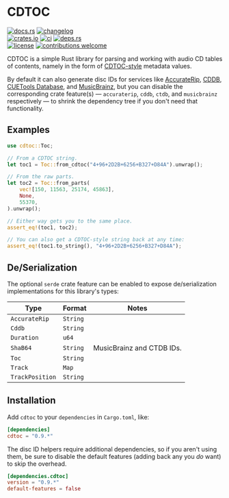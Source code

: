 # CDTOC

[![docs.rs](https://img.shields.io/docsrs/cdtoc.svg?style=flat-square&label=docs.rs)](https://docs.rs/cdtoc/)
[![changelog](https://img.shields.io/crates/v/cdtoc.svg?style=flat-square&label=changelog&color=9b59b6)](https://github.com/Blobfolio/cdtoc/blob/master/CHANGELOG.md)<br>
[![crates.io](https://img.shields.io/crates/v/cdtoc.svg?style=flat-square&label=crates.io)](https://crates.io/crates/cdtoc)
[![ci](https://img.shields.io/github/actions/workflow/status/Blobfolio/cdtoc/ci.yaml?label=ci&style=flat-square)](https://github.com/Blobfolio/cdtoc/actions)
[![deps.rs](https://deps.rs/crate/cdtoc/latest/status.svg?style=flat-square&label=deps.rs)](https://deps.rs/crate/cdtoc/)<br>
[![license](https://img.shields.io/badge/license-wtfpl-ff1493?style=flat-square)](https://en.wikipedia.org/wiki/WTFPL)
[![contributions welcome](https://img.shields.io/badge/PRs-welcome-brightgreen.svg?style=flat-square&label=contributions)](https://github.com/Blobfolio/cdtoc/issues)



CDTOC is a simple Rust library for parsing and working with audio CD tables of contents, namely in the form of [CDTOC-style](https://forum.dbpoweramp.com/showthread.php?16705-FLAC-amp-Ogg-Vorbis-Storage-of-CDTOC&s=3ca0c65ee58fc45489103bb1c39bfac0&p=76686&viewfull=1#post76686) metadata values.

By default it can also generate disc IDs for services like [AccurateRip](http://accuraterip.com/), [CDDB](https://en.wikipedia.org/wiki/CDDB), [CUETools Database](http://cue.tools/wiki/CUETools_Database), and [MusicBrainz](https://musicbrainz.org/), but you can disable the corresponding crate feature(s) — `accuraterip`, `cddb`, `ctdb`, and `musicbrainz` respectively — to shrink the dependency tree if you don't need that functionality.



## Examples

```rust
use cdtoc::Toc;

// From a CDTOC string.
let toc1 = Toc::from_cdtoc("4+96+2D2B+6256+B327+D84A").unwrap();

// From the raw parts.
let toc2 = Toc::from_parts(
    vec![150, 11563, 25174, 45863],
    None,
    55370,
).unwrap();

// Either way gets you to the same place.
assert_eq!(toc1, toc2);

// You can also get a CDTOC-style string back at any time:
assert_eq!(toc1.to_string(), "4+96+2D2B+6256+B327+D84A");
```



## De/Serialization

The optional `serde` crate feature can be enabled to expose de/serialization implementations for this library's types:

| Type | Format | Notes |
| ---- | ------ | ----- |
| `AccurateRip` | `String` | |
| `Cddb` | `String` | |
| `Duration` | `u64` | |
| `ShaB64` | `String` | MusicBrainz and CTDB IDs. |
| `Toc` | `String` | |
| `Track` | `Map` | |
| `TrackPosition` | `String` | |



## Installation

Add `cdtoc` to your `dependencies` in `Cargo.toml`, like:

```toml
[dependencies]
cdtoc = "0.9.*"
```

The disc ID helpers require additional dependencies, so if you aren't using them, be sure to disable the default features (adding back any you _do_ want) to skip the overhead.

```toml
[dependencies.cdtoc]
version = "0.9.*"
default-features = false
```
